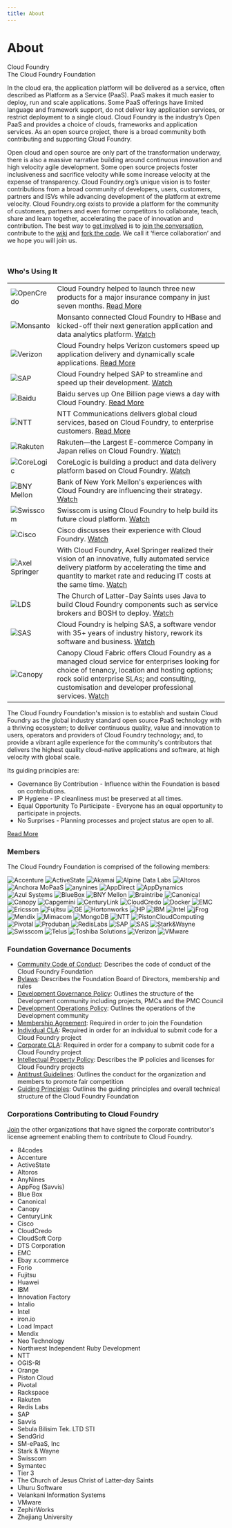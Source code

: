 ```yaml
---
title: About
---
```


# About
<div class='sub-nav-tabs'>
<div class='sub-nav-tab active-tab'>Cloud Foundry</div>
<div class='sub-nav-tab'>The Cloud Foundry Foundation</div>
</div>


<div class='tabs'>
<div class='tab'>

<p>In the cloud era, the application platform will be delivered as a service, often described as Platform as a Service (PaaS). PaaS makes it much easier to deploy, run and scale applications. Some PaaS offerings have limited language and framework support, do not deliver key application services, or restrict deployment to a single cloud. Cloud Foundry is the industry’s Open PaaS and provides a choice of clouds, frameworks and application services. As an open source project, there is a broad community both contributing and supporting Cloud Foundry.</p>

<p>Open cloud and open source are only part of the transformation underway, there is also a massive narrative building around continuous innovation and high velocity agile development. Some open source projects foster inclusiveness and sacrifice velocity while some increase velocity at the expense of transparency. Cloud Foundry.org’s unique vision is to foster contributions from a broad community of developers, users, customers, partners and ISVs while advancing development of the platform at extreme velocity. Cloud Foundry.org exists to provide a platform for the community of customers, partners and even former competitors to collaborate, teach, share and learn together, accelerating the pace of innovation and contribution.  The best way to <a href='/get-in'>get involved</a> is to <a href='https://groups.google.com/a/cloudfoundry.org/forum/?fromgroups#!forum/vcap-dev' target="_blank">join the conversation</a>, contribute to the <a href='https://github.com/cloudfoundry-community/cf-docs-contrib/wiki' target="_blank">wiki</a> and <a href='https://github.com/cloudfoundry' target="_blank">fork the code</a>. We call it ‘fierce collaboration’ and we hope you will join us.</p>

<br>


<h3>Who's Using It</h3>

<table class="user-table">
  <tbody>
    <tr>
      <td><img alt="OpenCredo" src="/images/users/CustomerLogo_OpenCredo.png"></td>
      <td>Cloud Foundry helped to launch three new products for a major insurance company in just seven months. <a href="http://blog.cloudfoundry.org/2012/03/22/how-opencredo-launched-three-new-products-in-seven-months-with-cloud-foundry/">Read More</a></td>
    </tr>
    <tr>
      <td><img alt="Monsanto" src="/images/users/CustomerLogo_MonsantoEng.png"></td>
      <td>Monsanto connected Cloud Foundry to HBase and kicked-off their next generation application and data analytics platform. <a href="https://www.youtube.com/watch?v=RJCB7OGeY9o&amp;amp;index=23&amp;amp;list=PLAdzTan_eSPQddps0wSNIMaYNYjMLV73X">Watch</a></td>
    </tr>
    <tr>
      <td><img alt="Verizon" src="/images/users/CustomerLogo_Verizon.png"></td>
      <td>Cloud Foundry helps Verizon customers speed up application delivery and dynamically scale applications. <a href="http://newscenter.verizon.com/corporate/news-articles/2013/11-12-open-cloud-innovation-with-pivotal/">Read More</a></td>
    </tr>
    <tr>
      <td><img alt="SAP" src="/images/users/CustomerLogo_SAP.png"></td>
      <td>Cloud Foundry helped SAP to streamline and speed up their development. <a href="https://www.youtube.com/watch?v=A8kEfY7bA_8&amp;amp;index=17&amp;amp;list=PLAdzTan_eSPQddps0wSNIMaYNYjMLV73X">Watch</a></td>
    </tr>
    <tr>
      <td><img alt="Baidu" src="/images/users/CustomerLogo_Baidu.png"></td>
      <td>Baidu serves up One Billion page views a day with Cloud Foundry. <a href="http://www.slideshare.net/wattersjames/baidu-cloudfoundry-english-24626493">Read More</a></td>
    </tr>
    <tr>
      <td><img alt="NTT" src="/images/users/CustomerLogo_NTT.png"></td>
      <td>NTT Communications delivers global cloud services, based on Cloud Foundry, to enterprise customers. <a href="https://www.youtube.com/watch?v=VWPiI7jKFqM&amp;amp;index=63&amp;amp;list=PLAdzTan_eSPQddps0wSNIMaYNYjMLV73X">Read More</a></td>
    </tr>
    <tr>
      <td><img alt="Rakuten" src="/images/users/CustomerLogo_Rakuten.png"></td>
      <td>Rakuten—the Largest E-commerce Company in Japan relies on Cloud Foundry. <a href="https://www.youtube.com/watch?v=WBGtIZ4WIH4&amp;amp;index=64&amp;amp;list=PLAdzTan_eSPQddps0wSNIMaYNYjMLV73X">Watch</a></td>
    </tr>
    <tr>
      <td><img alt="CoreLogic" src="/images/users/CustomerLogo_CoreLogic.png"></td>
      <td>CoreLogic is building a product and data delivery platform based on Cloud Foundry. <a href="https://www.youtube.com/watch?v=HZWkfOe1-tc&amp;amp;index=24&amp;amp;list=PLAdzTan_eSPQddps0wSNIMaYNYjMLV73X">Watch</a></td>
    </tr>
    <tr>
      <td><img alt="BNY Mellon" src="/images/users/bnymellon.png"></td>
      <td>Bank of New York Mellon's experiences with Cloud Foundry are influencing their strategy. <a href="https://www.youtube.com/watch?v=eJ1j6qezthY&amp;amp;index=6&amp;amp;list=PLAdzTan_eSPQddps0wSNIMaYNYjMLV73X">Watch</a></td>
    </tr>
    <tr>
      <td><img alt="Swisscom" src="/images/users/Swisscom.png"></td>
      <td>Swisscom is using Cloud Foundry to help build its future cloud platform. <a href="https://www.youtube.com/watch?v=fNSgltgW8AA&amp;amp;index=7&amp;amp;list=PLAdzTan_eSPQddps0wSNIMaYNYjMLV73X">Watch</a></td>
    </tr>
    <tr>
      <td><img alt="Cisco" src="/images/users/Cisco.png"></td>
      <td>Cisco discusses their experience with Cloud Foundry. <a href="https://www.youtube.com/watch?v=peBL1QsZgcg&amp;amp;index=10&amp;amp;list=PLAdzTan_eSPQddps0wSNIMaYNYjMLV73X">Watch</a></td>
    </tr>
    <tr>
      <td><img alt="Axel Springer" src="/images/users/axelspringer.png"></td>
      <td>With Cloud Foundry, Axel Springer realized their vision of an innovative, fully automated service delivery platform by accelerating the time and quantity to market rate and reducing IT costs at the same time. <a href="https://www.youtube.com/watch?v=GKJ6YgIZm88&amp;amp;index=18&amp;amp;list=PLAdzTan_eSPQddps0wSNIMaYNYjMLV73X">Watch</a></td>
    </tr>
    <tr>
      <td><img alt="LDS" src="/images/users/lds.png"></td>
      <td>The Church of Latter-Day Saints uses Java to build Cloud Foundry components such as service brokers and BOSH to deploy. <a href="https://www.youtube.com/watch?v=LCC1q6tpawY&amp;amp;index=32&amp;amp;list=PLAdzTan_eSPQddps0wSNIMaYNYjMLV73X">Watch</a></td>
    </tr>
    <tr>
      <td><img alt="SAS" src="/images/users/sas.png"></td>
      <td>Cloud Foundry is helping SAS, a software vendor with 35+ years of industry history, rework its software and business. <a href="https://www.youtube.com/watch?v=jFt0jp34lqA&amp;amp;index=40&amp;amp;list=PLAdzTan_eSPQddps0wSNIMaYNYjMLV73X">Watch</a></td>
    </tr>
    <tr>
      <td><img alt="Canopy" src="/images/users/canopy.png"></td>
      <td>Canopy Cloud Fabric offers Cloud Foundry as a managed cloud service for enterprises looking for choice of tenancy, location and hosting options; rock solid enterprise SLAs; and consulting, customisation and developer professional services. <a href="https://www.youtube.com/watch?v=YMNt6Gn3yaI">Watch</a></td>
    </tr>
  </tbody>
</table>



</div>

<div class='tab'>


<p>The Cloud Foundry Foundation's mission is to establish and sustain Cloud Foundry as the global industry standard open source PaaS technology with a thriving ecosystem; to deliver continuous quality, value and innovation to users, operators and providers of Cloud Foundry technology; and, to provide a vibrant agile experience for the community's contributors that delivers the highest quality cloud-native applications and software, at high velocity with global scale.</p>


<p>Its guiding principles are:</p>

<ul>
  <li>Governance By Contribution - Influence within the Foundation is based on contributions.</li>
  <li>IP Hygiene - IP cleanliness must be preserved at all times.</li>
  <li>Equal Opportunity To Participate - Everyone has an equal opportunity to participate in projects.</li>
  <li>No Surprises - Planning processes and project status are open to all.</li>
</ul>

<p><a href="http://www.pivotal.io/platform-as-a-service/press-release/06092014-cloud-foundry-foundation-adds-swisscom-to-roster" target="_blank">Read More</a></p>


<h3>Members</h3>

<p>The Cloud Foundry Foundation is comprised of the following members:</p>


<p class="foundation-table"><img alt="Accenture" src="/images/foundation/Accenture.png">
<img alt="ActiveState" src="/images/foundation/ActiveState.png">
<img alt="Akamai" src="/images/foundation/akamai.png">
<img alt="Alpine Data Labs" src="/images/foundation/AlpineDataLabs.png">
<img alt="Altoros" src="/images/foundation/Altoros.png">
<img alt="Anchora MoPaaS" src="/images/foundation/mopaas.png">
<img alt="anynines" src="/images/foundation/anynines.png">
<img alt="AppDirect" src="/images/foundation/AppDirect.png">
<img alt="AppDynamics" src="/images/foundation/AppDynamics.png">
<img alt="Azul Systems" src="/images/foundation/AzulSystems.png">
<img alt="BlueBox" src="/images/foundation/BlueBox.png">
<img alt="BNY Mellon" src="/images/foundation/BNYMellon.png">
<img alt="Braintribe" src="/images/foundation/BT_black_on_white.png">
<img alt="Canonical" src="/images/foundation/Canonical.png">
<img alt="Canopy" src="/images/foundation/canopy.png">
<img alt="Capgemini" src="/images/foundation/Capgemini.png">
<img alt="CenturyLink" src="/images/foundation/CenturyLink.png">
<img alt="CloudCredo" src="/images/foundation/CloudCredo.png">
<img alt="Docker" src="/images/foundation/Docker.png">
<img alt="EMC" src="/images/foundation/EMC.png">
<img alt="Ericsson" src="/images/foundation/Ericsson.png">
<img alt="Fujitsu" src="/images/foundation/Fujitsu_Logo.png">
<img alt="GE" src="/images/foundation/GE.png">
<img alt="Hortonworks" src="/images/foundation/Hortonworks_Logo.png">
<img alt="HP" src="/images/foundation/HP.png">
<img alt="IBM" src="/images/foundation/IBM.png">
<img alt="Intel" src="/images/foundation/Intel.png">
<img alt="jFrog" src="/images/foundation/jFrog.png">
<img alt="Mendix" src="/images/foundation/mendix.png">
<img alt="Mimacom" src="/images/foundation/Mimacom_Logo.png">
<img alt="MongoDB" src="/images/foundation/MongoDB.png">
<img alt="NTT" src="/images/foundation/NTT.png">
<img alt="PistonCloudComputing" src="/images/foundation/PistonCloudComputing.png">
<img alt="Pivotal" src="/images/foundation/Pivotal.png">
<img alt="Produban" src="/images/foundation/Produban.png">
<img alt="RedisLabs" src="/images/foundation/RedisLabs.png">
<img alt="SAP" src="/images/foundation/SAP.png">
<img alt="SAS" src="/images/foundation/SAS_Logo.png">
<img alt="Stark&amp;Wayne" src="/images/foundation/Stark&Wayne.png">
<img alt="Swisscom" src="/images/foundation/Swisscom.png">
<img alt="Telus" src="/images/foundation/Telus.png">
<img alt="Toshiba Solutions" src="/images/foundation/toshiba.png">
<img alt="Verizon" src="/images/foundation/Verizon.png">
<img alt="VMware" src="/images/foundation/VMware.png"></p>


<h3>Foundation Governance Documents</h3>
<ul>
<li><a href='/pdfs/CFF_Code_of_Conduct.pdf' target="_blank">Community Code of Conduct</a>: Describes the code of conduct of the Cloud Foundry Foundation</li>
<li><a href='/pdfs/CFF_Bylaws.pdf' target="_blank">Bylaws</a>: Describes the Foundation Board of Directors, membership and rules</li>
<li><a href='/pdfs/CFF_Development_Governance.pdf' target="_blank">Development Governance Policy</a>: Outlines the structure of the Development community including projects, PMCs and the PMC Council</li>
<li><a href='/pdfs/CFF_Development_Operations_Policy.pdf' target="_blank">Development Operations Policy</a>: Outlines the operations of the Development community</li>
<li><a href='/pdfs/CFF_Membership_Agreement.pdf' target="_blank">Membership Agreement</a>: Required in order to join the Foundation</li>
<li><a href='/pdfs/CFF_Individual_CLA.pdf' target="_blank">Individual CLA</a>: Required in order for an individual to submit code for a Cloud Foundry project</li>
<li><a href='/pdfs/CFF_Corporate_CLA.pdf' target="_blank">Corporate CLA</a>: Required in order for a company to submit code for a Cloud Foundry project</li>
<li><a href='/pdfs/CFF_IP_Policy.pdf' target="_blank">Intellectual Property Policy</a>: Describes the IP policies and licenses for Cloud Foundry projects</li>
<li><a href='/pdfs/CFF_Antitrust.pdf' target="_blank">Antitrust Guidelines</a>: Outlines the conduct for the organization and members to promote fair competition</li>
<li><a href='/pdfs/CFF_Guiding_Principles.pdf' target="_blank">Guiding Principles</a>: Outlines the guiding principles and overall technical structure of the Cloud Foundry Foundation</li>
</ul>



</div>
</div>


<div class="right">
<h3>Corporations Contributing to Cloud Foundry</h3>
<p><a href="https://github.com/cloudfoundry/cloud_controller_ng/blob/master/CONTRIBUTING.md" target="_blank">Join</a> the other organizations that have signed the corporate contributor's license agreement enabling them to contribute to Cloud Foundry.</p>
<ul>
<li>84codes</li>
<li>Accenture</li>
<li>ActiveState</li>
<li>Altoros</li>
<li>AnyNines</li>
<li>AppFog (Savvis)</li>
<li>Blue Box</li>
<li>Canonical</li>
<li>Canopy</li>
<li>CenturyLink</li>
<li>Cisco</li>
<li>CloudCredo</li>
<li>CloudSoft Corp</li>
<li>DTS Corporation</li>
<li>EMC</li>
<li>Ebay x.commerce</li>
<li>Forio</li>
<li>Fujitsu</li>
<li>Huawei</li>
<li>IBM</li>
<li>Innovation Factory</li>
<li>Intalio</li>
<li>Intel</li>
<li>iron.io</li>
<li>Load Impact</li>
<li>Mendix</li>
<li>Neo Technology</li>
<li>Northwest Independent Ruby Development</li>
<li>NTT</li>
<li>OGIS-RI</li>
<li>Orange</li>
<li>Piston Cloud</li>
<li>Pivotal</li>
<li>Rackspace</li>
<li>Rakuten</li>
<li>Redis Labs</li>
<li>SAP</li>
<li>Savvis</li>
<li>Sebula Bilisim Tek. LTD STI</li>
<li>SendGrid</li>
<li>SM-ePaaS, Inc</li>
<li>Stark & Wayne</li>
<li>Swisscom</li>
<li>Symantec</li>
<li>Tier 3</li>
<li>The Church of Jesus Christ of Latter-day Saints</li>
<li>Uhuru Software</li>
<li>Velankani Information Systems</li>
<li>VMware</li>
<li>ZephirWorks</li>
<li>Zhejiang University</li>
</ul>
</div>


